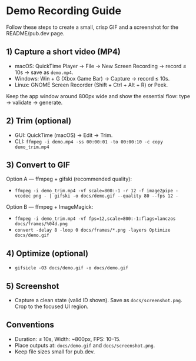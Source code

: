# Demo Recording Guide

Follow these steps to create a small, crisp GIF and a screenshot for the README/pub.dev page.

## 1) Capture a short video (MP4)
- macOS: QuickTime Player → File → New Screen Recording → record ≤ 10s → save as `demo.mp4`.
- Windows: Win + G (Xbox Game Bar) → Capture → record ≤ 10s.
- Linux: GNOME Screen Recorder (Shift + Ctrl + Alt + R) or Peek.

Keep the app window around 800px wide and show the essential flow: type → validate → generate.

## 2) Trim (optional)
- GUI: QuickTime (macOS) → Edit → Trim.
- CLI: `ffmpeg -i demo.mp4 -ss 00:00:01 -to 00:00:10 -c copy demo_trim.mp4`

## 3) Convert to GIF
Option A — ffmpeg + gifski (recommended quality):
- `ffmpeg -i demo_trim.mp4 -vf scale=800:-1 -r 12 -f image2pipe -vcodec png - | gifski -o docs/demo.gif --quality 80 --fps 12 -`

Option B — ffmpeg + ImageMagick:
- `ffmpeg -i demo_trim.mp4 -vf fps=12,scale=800:-1:flags=lanczos docs/frames/%04d.png`
- `convert -delay 8 -loop 0 docs/frames/*.png -layers Optimize docs/demo.gif`

## 4) Optimize (optional)
- `gifsicle -O3 docs/demo.gif -o docs/demo.gif`

## 5) Screenshot
- Capture a clean state (valid ID shown). Save as `docs/screenshot.png`. Crop to the focused UI region.

## Conventions
- Duration: ≤ 10s, Width: ~800px, FPS: 10–15.
- Place outputs at: `docs/demo.gif` and `docs/screenshot.png`.
- Keep file sizes small for pub.dev.
